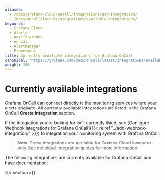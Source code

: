 ```yaml
---
aliases:
  - /docs/grafana-cloud/oncall/integrations/add-integration/
  - /docs/oncall/latest/integrations/available-integrations/
keywords:
  - Grafana Cloud
  - Alerts
  - Notifications
  - on-call
  - Alertmanager
  - Prometheus
title: Currently available integrations for Grafana OnCall
canonical: "https://grafana.com/docs/oncall/latest/integrations/available-integrations/"
weight: 100
---
```


# Currently available integrations

Grafana OnCall can connect directly to the monitoring services where your alerts originate. All currently available integrations are listed in the Grafana OnCall **Create Integration** section.

If the integration you're looking for isn't currently listed, see [Configure Webhook integrations for Grafana OnCall]({{< relref "../add-webhook-integration/" >}}) to integration your monitoring system with Grafana OnCall.

> **Note:** Some integrations are available for Grafana Cloud instances only. See individual integration guides for more information.

The following integrations are currently available for Grafana OnCall and have documentation:

{{< section >}}
